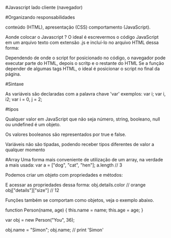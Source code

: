 #Javascript lado cliente (navegador)

#Organizando responsabilidades

conteúdo (HTML),
apresentação (CSS)
comportamento (JavaScript).

Aonde colocar o Javascript ?
O ideal é escrevermos o código JavaScript em um arquivo texto com extensão .js e incluí-lo no arquivo HTML dessa forma:
<script type="text/javascript" src="codigo.js"></script>

Dependendo de onde o script for posicionado no código, o navegador pode executar parte do HTML, depois o scritp e o restante do HTML
Se a função depender de algumas tags HTML, o ideal é posicionar o script no final da página.

#Sintaxe

As variáveis são declaradas com a palavra chave 'var'
exemplos:
var i;
var i, i2;
var i = 0, j = 2;

#tipos

Qualquer valor em JavaScript que não seja número, string, booleano, null ou undefined é um objeto.

Os valores booleanos são representados por true e false.

Variáveis não são tipadas, podendo receber tipos diferentes de valor a qualquer momento

#Array
Uma forma mais conveniente de utilização de um array, na verdade a mais usada:
var a = ["dog", "cat", "hen"];
a.length // 3

Podemos criar um objeto com propriedades e métodos:

<script>
var obj = {
    name: "Carrot",
    "for": "Max",
    details: {
        color: "orange",
        size: 12
    }
}
</script>

E acessar as propriedades dessa forma:
obj.details.color      // orange
obj["details"]["size"] // 12

Funções também se comportam como objetos, veja o exemplo abaixo.

function Person(name, age) {
    this.name = name;
    this.age = age;
}

var obj = new Person("You", 36);

obj.name = "Simon";
obj.name; // print 'Simon'